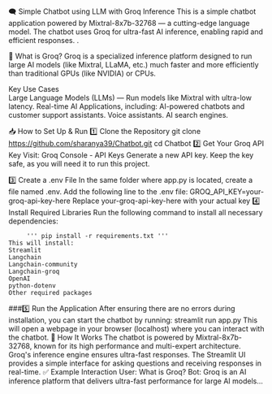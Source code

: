 🗨️ Simple Chatbot using  LLM  with Groq Inference
This is a simple chatbot application powered by Mixtral-8x7b-32768 — a cutting-edge language model.
The chatbot uses Groq for ultra-fast AI inference, enabling rapid and efficient responses.
.

🌟 What is Groq?
Groq is a specialized inference platform designed to run large AI models (like Mixtral, LLaMA, etc.) much faster and more efficiently than traditional GPUs (like NVIDIA) or CPUs.

Key Use Cases  
Large Language Models (LLMs) — Run models like Mixtral with ultra-low latency.
Real-time AI Applications, including:
AI-powered chatbots and customer support assistants.
Voice assistants.
AI search engines.

📥 How to Set Up & Run
1️⃣ Clone the Repository
      git clone https://github.com/sharanya39/Chatbot.git
      cd Chatbot
2️⃣ Get Your Groq API Key
  Visit: Groq Console - API Keys
  Generate a new API key.
  Keep the key safe, as you will need it to run this project.

3️⃣ Create a .env File
  In the same folder where app.py is located, create a file named .env.
  Add the following line to the .env file:
        GROQ_API_KEY=your-groq-api-key-here
  Replace your-groq-api-key-here with your actual key
4️⃣ Install Required Libraries
  Run the following command to install all necessary dependencies:

         ''' pip install -r requirements.txt '''
    This will install:
    Streamlit
    Langchain
    Langchain-community
    Langchain-groq
    OpenAI
    python-dotenv
    Other required packages
###5️⃣ Run the Application
  After ensuring there are no errors during installation, you can start the chatbot by running:
      streamlit run app.py
  This will open a webpage in your browser (localhost) where you can interact with the chatbot.
🚀 How It Works
The chatbot is powered by Mixtral-8x7b-32768, known for its high performance and multi-expert architecture.
Groq's inference engine ensures ultra-fast responses.
The Streamlit UI provides a simple interface for asking questions and receiving responses in real-time.
✅ Example Interaction
User: What is Groq?
Bot: Groq is an AI inference platform that delivers ultra-fast performance for large AI models...



